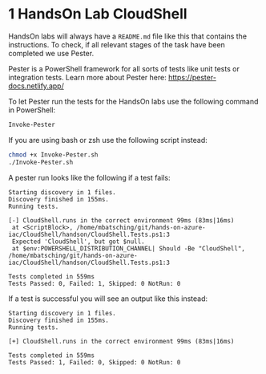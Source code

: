 # 1 HandsOn Lab CloudShell

HandsOn labs will always have a `README.md` file like this that contains the instructions. To check, if all relevant stages of the task have been completed we use Pester.

Pester is a PowerShell framework for all sorts of tests like unit tests or integration tests. Learn more about Pester here: https://pester-docs.netlify.app/

To let Pester run the tests for the HandsOn labs use the following command in PowerShell:

```powershell
Invoke-Pester
```

If you are using bash or zsh use the following script instead:

```bash
chmod +x Invoke-Pester.sh
./Invoke-Pester.sh
```

A pester run looks like the following if a test fails:

```text
Starting discovery in 1 files.
Discovery finished in 155ms.
Running tests.

[-] CloudShell.runs in the correct environment 99ms (83ms|16ms)
 at <ScriptBlock>, /home/mbatsching/git/hands-on-azure-iac/CloudShell/handson/CloudShell.Tests.ps1:3
 Expected 'CloudShell', but got $null.
 at $env:POWERSHELL_DISTRIBUTION_CHANNEL| Should -Be "CloudShell", /home/mbatsching/git/hands-on-azure-iac/CloudShell/handson/CloudShell.Tests.ps1:3

Tests completed in 559ms
Tests Passed: 0, Failed: 1, Skipped: 0 NotRun: 0
```

If a test is successful you will see an output like this instead:

```text
Starting discovery in 1 files.
Discovery finished in 155ms.
Running tests.

[+] CloudShell.runs in the correct environment 99ms (83ms|16ms)

Tests completed in 559ms
Tests Passed: 1, Failed: 0, Skipped: 0 NotRun: 0
```